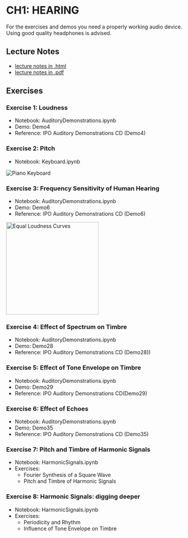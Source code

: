 # CH1: HEARING
For the exercises and demos you need a properly working audio device.  Using good quality headphones is advised.

## Lecture Notes
- [lecture notes in .html](https://homes.esat.kuleuven.be/~spchlab/H02A6/lectures/ch1_html/index.html)
- [lecture notes in .pdf](https://homes.esat.kuleuven.be/~spchlab/H02A6/lectures/ch1.pdf)

## Exercises
### Exercise 1: Loudness

- Notebook: AuditoryDemonstrations.ipynb
- Demo: Demo4
- Reference: IPO Auditory Demonstrations CD (Demo4)


### Exercise 2: Pitch

- Notebook: Keyboard.ipynb

![Piano Keyboard](88_key_piano.png)

### Exercise 3: Frequency Sensitivity of Human Hearing

- Notebook: AuditoryDemonstrations.ipynb
- Demo: Demo6
- Reference: IPO Auditory Demonstrations CD (Demo6)

<img src="Fletcher_Munson.jpg" alt="Equal Loudness Curves" style="height: 250px"></img>

### Exercise 4: Effect of Spectrum on Timbre

- Notebook: AuditoryDemonstrations.ipynb
- Demo: Demo28
- Reference: IPO Auditory Demonstrations CD (Demo28))

### Exercise 5: Effect of Tone Envelope on Timbre

- Notebook: AuditoryDemonstrations.ipynb
- Demo: Demo29
- Reference: IPO Auditory Demonstrations CD(Demo29)

### Exercise 6: Effect of Echoes

- Notebook: AuditoryDemonstrations.ipynb
- Demo: Demo35
- Reference: IPO Auditory Demonstrations CD (Demo35)

### Exercise 7: Pitch and Timbre of Harmonic Signals

- Notebook: HarmonicSignals.ipynb
- Exercises:
  + Fourier Synthesis of a Square Wave
  + Pitch and Timbre of Harmonic Signals

### Exercise 8: Harmonic Signals: digging deeper

- Notebook: HarmonicSignals.ipynb
- Exercises:
  + Periodicity and Rhythm
  + Influence of Tone Envelope on Timbre
